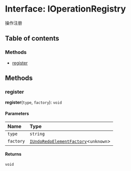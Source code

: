 # Interface: IOperationRegistry

操作注册

## Table of contents

### Methods

* [register](/en/auto-docs/free-history-plugin/interfaces/IOperationRegistry.md#register)

## Methods

### register

**register**(`type`, `factory`): `void`

#### Parameters

| Name | Type |
| :------ | :------ |
| `type` | `string` |
| `factory` | [`IUndoRedoElementFactory`](/en/auto-docs/free-history-plugin/types/IUndoRedoElementFactory.md)<`unknown`> |

#### Returns

`void`
